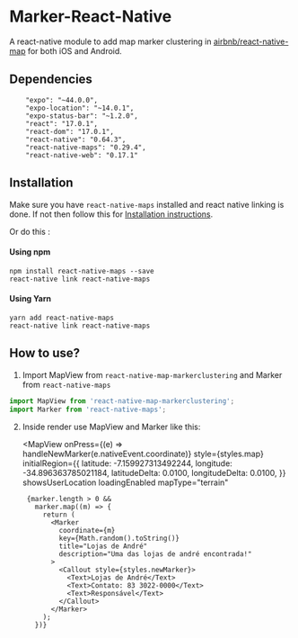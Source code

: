 # Marker-React-Native

A react-native module to add map marker clustering in [airbnb/react-native-map](https://github.com/airbnb/react-native-maps) for both iOS and Android.

## Dependencies
```
    "expo": "~44.0.0",
    "expo-location": "~14.0.1",
    "expo-status-bar": "~1.2.0",
    "react": "17.0.1",
    "react-dom": "17.0.1",
    "react-native": "0.64.3",
    "react-native-maps": "0.29.4",
    "react-native-web": "0.17.1"
```

## Installation
Make sure you have `react-native-maps` installed and react native linking is done. If not then follow this for [Installation instructions](https://github.com/airbnb/react-native-maps).

Or do this :

#### Using npm
```
npm install react-native-maps --save
react-native link react-native-maps
```

#### Using Yarn
```
yarn add react-native-maps 
react-native link react-native-maps
```



## How to use?

1. Import MapView from `react-native-map-markerclustering` and Marker from `react-native-maps`
```javascript
import MapView from 'react-native-map-markerclustering';
import Marker from 'react-native-maps';
```

2. Inside render use MapView and Marker like this:

      <MapView
        onPress={(e) => handleNewMarker(e.nativeEvent.coordinate)}
        style={styles.map}
        initialRegion={{
          latitude: -7.159927313492244,
          longitude: -34.896363785021184,
          latitudeDelta: 0.0100,
          longitudeDelta: 0.0100,
        }}
        showsUserLocation
        loadingEnabled
        mapType="terrain"
      >
        {marker.length > 0 &&
          marker.map((m) => {
            return (
              <Marker
                coordinate={m}
                key={Math.random().toString()}
                title="Lojas de André"
                description="Uma das lojas de andré encontrada!"
              >
                <Callout style={styles.newMarker}>
                  <Text>Lojas de André</Text>
                  <Text>Contato: 83 3022-0000</Text>
                  <Text>Responsável</Text>
                </Callout>
              </Marker>
            );
          })}
      </MapView>
